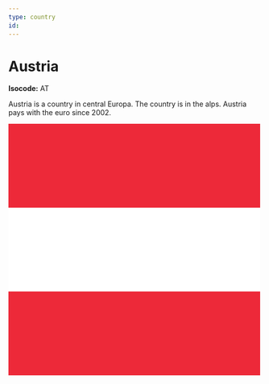 ```yaml
---
type: country
id:
---
```


# Austria

**Isocode:** AT

Austria is a country in central Europa. The country is in the alps. Austria pays with the euro since 2002.

![Flag](./at.png)
